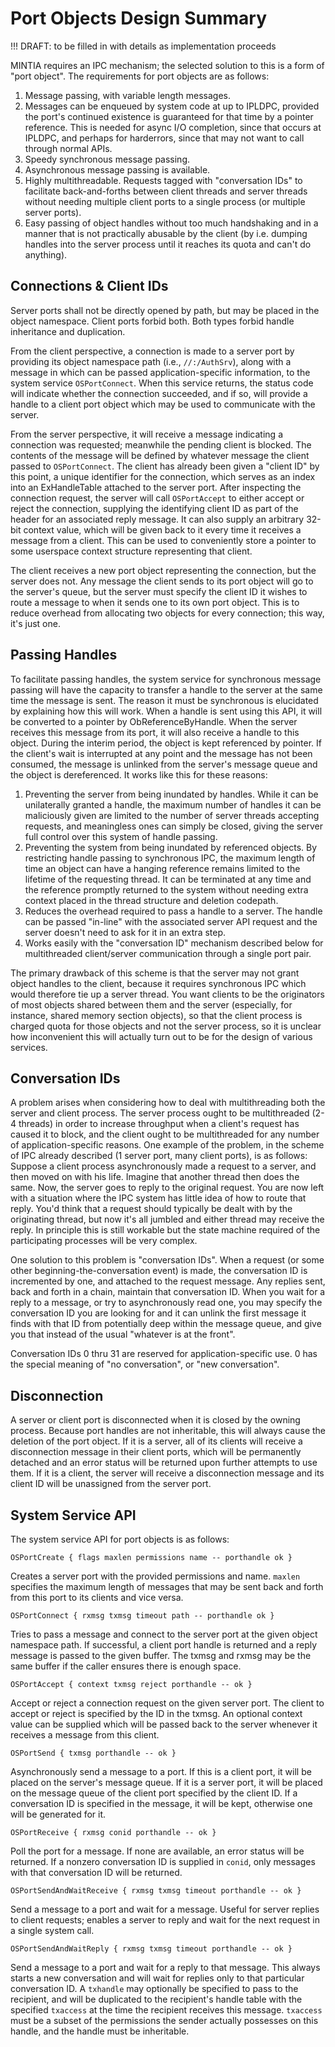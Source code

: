 # Port Objects Design Summary

!!! DRAFT: to be filled in with details as implementation proceeds

MINTIA requires an IPC mechanism; the selected solution to this is a form of "port object". The requirements for port objects are as follows:

1. Message passing, with variable length messages.
2. Messages can be enqueued by system code at up to IPLDPC, provided the port's continued existence is guaranteed for that time by a pointer reference. This is needed for async I/O completion, since that occurs at IPLDPC, and perhaps for harderrors, since that may not want to call through normal APIs.
3. Speedy synchronous message passing.
4. Asynchronous message passing is available.
5. Highly multithreadable. Requests tagged with "conversation IDs" to facilitate back-and-forths between client threads and server threads without needing multiple client ports to a single process (or multiple server ports).
6. Easy passing of object handles without too much handshaking and in a manner that is not practically abusable by the client (by i.e. dumping handles into the server process until it reaches its quota and can't do anything).

## Connections & Client IDs

Server ports shall not be directly opened by path, but may be placed in the object namespace. Client ports forbid both. Both types forbid handle inheritance and duplication.

From the client perspective, a connection is made to a server port by providing its object namespace path (i.e., `//:/AuthSrv`), along with a message in which can be passed application-specific information, to the system service `OSPortConnect`. When this service returns, the status code will indicate whether the connection succeeded, and if so, will provide a handle to a client port object which may be used to communicate with the server.

From the server perspective, it will receive a message indicating a connection was requested; meanwhile the pending client is blocked. The contents of the message will be defined by whatever message the client passed to `OSPortConnect`. The client has already been given a "client ID" by this point, a unique identifier for the connection, which serves as an index into an ExHandleTable attached to the server port. After inspecting the connection request, the server will call `OSPortAccept` to either accept or reject the connection, supplying the identifying client ID as part of the header for an associated reply message. It can also supply an arbitrary 32-bit context value, which will be given back to it every time it receives a message from a client. This can be used to conveniently store a pointer to some userspace context structure representing that client.

The client receives a new port object representing the connection, but the server does not. Any message the client sends to its port object will go to the server's queue, but the server must specify the client ID it wishes to route a message to when it sends one to its own port object. This is to reduce overhead from allocating two objects for every connection; this way, it's just one.

## Passing Handles

To facilitate passing handles, the system service for synchronous message passing will have the capacity to transfer a handle to the server at the same time the message is sent. The reason it must be synchronous is elucidated by explaining how this will work. When a handle is sent using this API, it will be converted to a pointer by ObReferenceByHandle. When the server receives this message from its port, it will also receive a handle to this object. During the interim period, the object is kept referenced by pointer. If the client's wait is interrupted at any point and the message has not been consumed, the message is unlinked from the server's message queue and the object is dereferenced. It works like this for these reasons:

1. Preventing the server from being inundated by handles. While it can be unilaterally granted a handle, the maximum number of handles it can be maliciously given are limited to the number of server threads accepting requests, and meaningless ones can simply be closed, giving the server full control over this system of handle passing.
2. Preventing the system from being inundated by referenced objects. By restricting handle passing to synchronous IPC, the maximum length of time an object can have a hanging reference remains limited to the lifetime of the requesting thread. It can be terminated at any time and the reference promptly returned to the system without needing extra context placed in the thread structure and deletion codepath.
3. Reduces the overhead required to pass a handle to a server. The handle can be passed "in-line" with the associated server API request and the server doesn't need to ask for it in an extra step.
4. Works easily with the "conversation ID" mechanism described below for multithreaded client/server communication through a single port pair.

The primary drawback of this scheme is that the server may not grant object handles to the client, because it requires synchronous IPC which would therefore tie up a server thread. You want clients to be the originators of most objects shared between them and the server (especially, for instance, shared memory section objects), so that the client process is charged quota for those objects and not the server process, so it is unclear how inconvenient this will actually turn out to be for the design of various services.

## Conversation IDs

A problem arises when considering how to deal with multithreading both the server and client process. The server process ought to be multithreaded (2-4 threads) in order to increase throughput when a client's request has caused it to block, and the client ought to be multithreaded for any number of application-specific reasons. One example of the problem, in the scheme of IPC already described (1 server port, many client ports), is as follows: Suppose a client process asynchronously made a request to a server, and then moved on with his life. Imagine that another thread then does the same. Now, the server goes to reply to the original request. You are now left with a situation where the IPC system has little idea of how to route that reply. You'd think that a request should typically be dealt with by the originating thread, but now it's all jumbled and either thread may receive the reply. In principle this is still workable but the state machine required of the participating processes will be very complex.

One solution to this problem is "conversation IDs". When a request (or some other beginning-the-conversation event) is made, the conversation ID is incremented by one, and attached to the request message. Any replies sent, back and forth in a chain, maintain that conversation ID. When you wait for a reply to a message, or try to asynchronously read one, you may specify the conversation ID you are looking for and it can unlink the first message it finds with that ID from potentially deep within the message queue, and give you that instead of the usual "whatever is at the front".

Conversation IDs 0 thru 31 are reserved for application-specific use. 0 has the special meaning of "no conversation", or "new conversation".

## Disconnection

A server or client port is disconnected when it is closed by the owning process. Because port handles are not inheritable, this will always cause the deletion of the port object. If it is a server, all of its clients will receive a disconnection message in their client ports, which will be permanently detached and an error status will be returned upon further attempts to use them. If it is a client, the server will receive a disconnection message and its client ID will be unassigned from the server port.

## System Service API

The system service API for port objects is as follows:

    OSPortCreate { flags maxlen permissions name -- porthandle ok }

Creates a server port with the provided permissions and name. `maxlen` specifies the maximum length of messages that may be sent back and forth from this port to its clients and vice versa.

    OSPortConnect { rxmsg txmsg timeout path -- porthandle ok }

Tries to pass a message and connect to the server port at the given object namespace path. If successful, a client port handle is returned and a reply message is passed to the given buffer. The txmsg and rxmsg may be the same buffer if the caller ensures there is enough space.

    OSPortAccept { context txmsg reject porthandle -- ok }

Accept or reject a connection request on the given server port. The client to accept or reject is specified by the ID in the txmsg. An optional context value can be supplied which will be passed back to the server whenever it receives a message from this client.

    OSPortSend { txmsg porthandle -- ok }

Asynchronously send a message to a port. If this is a client port, it will be placed on the server's message queue. If it is a server port, it will be placed on the message queue of the client port specified by the client ID. If a conversation ID is specified in the message, it will be kept, otherwise one will be generated for it.

    OSPortReceive { rxmsg conid porthandle -- ok }

Poll the port for a message. If none are available, an error status will be returned. If a nonzero conversation ID is supplied in `conid`, only messages with that conversation ID will be returned.

    OSPortSendAndWaitReceive { rxmsg txmsg timeout porthandle -- ok }

Send a message to a port and wait for a message. Useful for server replies to client requests; enables a server to reply and wait for the next request in a single system call.

    OSPortSendAndWaitReply { rxmsg txmsg timeout porthandle -- ok }

Send a message to a port and wait for a reply to that message. This always starts a new conversation and will wait for replies only to that particular conversation ID. A `txhandle` may optionally be specified to pass to the recipient, and will be duplicated to the recipient's handle table with the specified `txaccess` at the time the recipient receives this message. `txaccess` must be a subset of the permissions the sender actually possesses on this handle, and the handle must be inheritable.